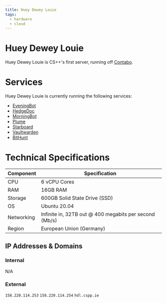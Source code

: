 ```yaml
---
title: Huey Dewey Louie
tags:
  - hardware
  - cloud
---
```

# Huey Dewey Louie
Huey Dewey Louie is CS++'s first server, running off [Contabo](https://contabo.com).

# Services
Huey Dewey Louie is currently running the following services:
- [EveningBot](../../services/eveningbot.md)
- [HedgeDoc](../../services/hedgedoc.md)
- [MorningBot](../../services/morningbot.md)
- [Plume](../../services/plume.md)
- [Starboard](../../services/starboard.md)
- [Vaultwarden](../../services/vaultwarden.md)
- [BitHunt](../../services/bithunt.md)

# Technical Specifications

| Component  | Specification                                          |
| ---------- | ------------------------------------------------------ |
| CPU        | 6 vCPU Cores                                           |
| RAM        | 16GB RAM                                               |
| Storage    | 600GB Solid State Drive (SSD)                          |
| OS         | Ubuntu 20.04                                           |
| Networking | Infinite in, 32TB out @ 400 megabits per second (Mb/s) |
| Region     | European Union (Germany)                               |

## IP Addresses & Domains
### Internal
N/A

### External
`158.220.114.253`
`158.220.114.254`
`hdl.cspp.ie`